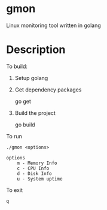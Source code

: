# gmon
Linux monitoring tool written in golang 

# Description
To build:

1. Setup golang

2. Get dependency packages

    go get
    
3. Build the project

    go build

To run

	./gmon <options>

    options
        m - Memory Info
        c - CPU Info
        d - Disk Info
        u - System uptime

To exit

	q
